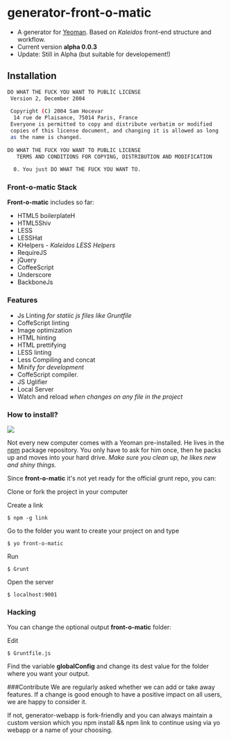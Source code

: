 # generator-front-o-matic

* A generator for [Yeoman](http://yeoman.io). Based on *Kaleidos* front-end structure and workflow.
* Current version **alpha 0.0.3**
* Update: Still in Alpha (but suitable for developement!) 

Installation
--------------

```sh
DO WHAT THE FUCK YOU WANT TO PUBLIC LICENSE
 Version 2, December 2004
 
 Copyright (C) 2004 Sam Hocevar
  14 rue de Plaisance, 75014 Paris, France
 Everyone is permitted to copy and distribute verbatim or modified
 copies of this license document, and changing it is allowed as long
 as the name is changed.
 
DO WHAT THE FUCK YOU WANT TO PUBLIC LICENSE
   TERMS AND CONDITIONS FOR COPYING, DISTRIBUTION AND MODIFICATION
 
  0. You just DO WHAT THE FUCK YOU WANT TO.
```


### Front-o-matic Stack

**Front-o-matic** includes so far:

* HTML5 boilerplateH
* HTML5Shiv
* LESS
* LESSHat
* KHelpers - _Kaleidos LESS Helpers_
* RequireJS
* jQuery
* CoffeeScript
* Underscore
* BackboneJs

### Features

* Js Linting _for statiic js files like Gruntfile_
* CoffeScript linting
* Image optimization
* HTML hinting
* HTML prettifying
* LESS linting
* Less Compiling and concat
* Minify _for development_
* CoffeScript compiler.
* JS Uglifier
* Local Server
* Watch and reload _when changes on any file in the project_

### How to install?

![](http://i.imgur.com/JHaAlBJ.png)

Not every new computer comes with a Yeoman pre-installed. He lives in the [npm](https://npmjs.org) package repository.
You only have to ask for him once, then he packs up and moves into your hard drive. *Make sure you clean up, he likes new and shiny things.*

Since **front-o-matic** it's not yet ready for the official grunt repo, you can:

Clone or fork the project in your computer

Create a link

```
$ npm -g link
```

Go to the folder you want to create your project on and type

```
$ yo front-o-matic
```

Run

```
$ Grunt
```

Open the server

```
$ localhost:9001
```

### Hacking
You can change the optional output **front-o-matic** folder:

Edit

```
$ Gruntfile.js
```

Find the variable **globalConfig** and change its dest value for the folder where you want your output.


###Contribute
We are regularly asked whether we can add or take away features. If a change is good enough to have a positive impact on all users, we are happy to consider it.

If not, generator-webapp is fork-friendly and you can always maintain a custom version which you npm install && npm link to continue using via yo webapp or a name of your choosing.
